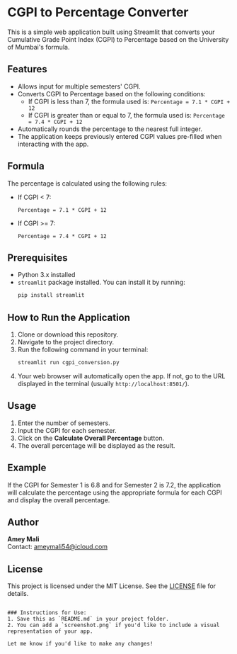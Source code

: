 # CGPI to Percentage Converter

This is a simple web application built using Streamlit that converts your Cumulative Grade Point Index (CGPI) to Percentage based on the University of Mumbai's formula.

## Features

- Allows input for multiple semesters' CGPI.
- Converts CGPI to Percentage based on the following conditions:
  - If CGPI is less than 7, the formula used is: `Percentage = 7.1 * CGPI + 12`
  - If CGPI is greater than or equal to 7, the formula used is: `Percentage = 7.4 * CGPI + 12`
- Automatically rounds the percentage to the nearest full integer.
- The application keeps previously entered CGPI values pre-filled when interacting with the app.

## Formula

The percentage is calculated using the following rules:
- If CGPI < 7: 
  ```plaintext
  Percentage = 7.1 * CGPI + 12
  ```
- If CGPI >= 7:
  ```plaintext
  Percentage = 7.4 * CGPI + 12
  ```

## Prerequisites

- Python 3.x installed
- `streamlit` package installed. You can install it by running:
  ```bash
  pip install streamlit
  ```

## How to Run the Application

1. Clone or download this repository.
2. Navigate to the project directory.
3. Run the following command in your terminal:
   ```bash
   streamlit run cgpi_conversion.py
   ```
4. Your web browser will automatically open the app. If not, go to the URL displayed in the terminal (usually `http://localhost:8501/`).

## Usage

1. Enter the number of semesters.
2. Input the CGPI for each semester.
3. Click on the **Calculate Overall Percentage** button.
4. The overall percentage will be displayed as the result.

## Example

If the CGPI for Semester 1 is 6.8 and for Semester 2 is 7.2, the application will calculate the percentage using the appropriate formula for each CGPI and display the overall percentage.

## Author

**Amey Mali**  
Contact: [ameymali54@icloud.com](mailto:ameymali54@icloud.com)

## License

This project is licensed under the MIT License. See the [LICENSE](LICENSE) file for details.
```

### Instructions for Use:
1. Save this as `README.md` in your project folder.
2. You can add a `screenshot.png` if you'd like to include a visual representation of your app.

Let me know if you'd like to make any changes!
